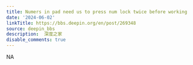 ```yaml
---
title: Numers in pad need us to press num lock twice before working
date: '2024-06-02'
linkTitle: https://bbs.deepin.org/en/post/269348
source: deepin_bbs
description:  深度之家 
disable_comments: true
---
```

NA

